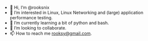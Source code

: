 - 👋 Hi, I’m @rooksnix
- 👀 I’m interested in Linux, Linux Networking and (large) application performance testing.
- 🌱 I’m currently learning a bit of python and bash.
- 💞️ I’m looking to collaborate.
- 📫 How to reach me rooksy@gmail.com.

<!---
rooksnix/metabox is a ✨ special ✨ repository because its `README.md` (this file) appears on your GitHub profile.
You can click the Preview link to take a look at your changes.
--->
